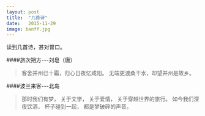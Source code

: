 ```yaml
---
layout: post
title:  "几首诗"
date:   2015-11-29
image: banff.jpg
---
```

读到几首诗，甚对胃口。

####旅次朔方---刘皂（唐）

> 客舍并州已十霜，归心日夜忆咸阳。
> 无端更渡桑干水，却望并州是故乡。


####波兰来客---北岛

> 那时我们有梦，
> 关于文学，
> 关于爱情，
> 关于穿越世界的旅行。
> 如今我们深夜饮酒，
> 杯子碰到一起，
> 都是梦破碎的声音。

